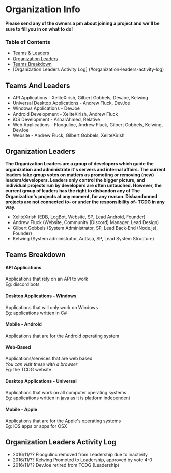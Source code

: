 # Organization Info

**Please send any of the owners a pm about joining a project and we'll be sure to fill you in on what to do!**

### Table of Contents

* [Teams & Leaders](#teams-and-leaders)
* [Organization Leaders](#organization-leaders)
* [Teams Breakdown](#teams-breakdown)
* [Organization Leaders Activity Log] (#organization-leaders-activity-log)
## Teams And Leaders

- API Applications - XeliteXirish, Gilbert Gobbels, DevJoe, Kelwing
- Universal Desktop Applications - Andrew Fluck, DevJoe
- Windows Applications - DevJoe
- Android Development - XeliteXirish, Andrew Fluck
- iOS Development - AsharAhmed, Relative
- Web Applications - Floogulinc, Andrew Fluck, Gilbert Gobbels, Kelwing, DevJoe
- Website - Andrew Fluck, Gilbert Gobbels, XeliteXirish

## Organization Leaders

**The Organization Leaders are a group of developers which guide the organization and administrate it's servers and internal affairs. The current leaders take group votes on matters as promoting or removing (new) leaders/developers. Leaders only control the bigger picture, and individual projects run by developers are often untouched. However, the current group of leaders has the right to disbandon any of The Organization's projects at any moment, for any reason. Disbandonned projects are not connected to- or under the responsibility of- TCDG in any way.**

- XeliteXirish (EDB, LogBot, Website, SP, Lead Android, Founder)
- Andrew Fluck (Website, Community (Discord) Manager, Lead Design)
- Gilbert Gobbels (System Administrator, SP, Lead Back-End (Node.js), Founder)
- Kelwing (System administrator, Auttaja, SP, Lead System Structure)

## Teams Breakdown

#### API Applications

Applications that rely on an API to work<br>
Eg: discord bots

#### Desktop Applications - Windows

Applications that will only work on Windows<br>
Eg: applications written in C#

#### Mobile - Android

Applications that are for the Android operating system

#### Web-Based

Applications/services that are web based<br>
*You can visit these with a browser*<br>
Eg: the TCDG website

#### Desktop Applications - Universal

Applications that work on all computer operating systems<br>
Eg: applications written in java as it is platform independent

#### Mobile - Apple

Applications that are for the Apple's operating systems<br>
Eg: iOS apps or apps for OSX

## Organization Leaders Activity Log
- 2016/11/?? Floogulinc removed from Leadership due to inactivity
- 2016/11/?? Kelwing Promoted to Leadership, approved by vote 4-0
- 2016/11/?? DevJoe retired from TCDG (Leadership)
